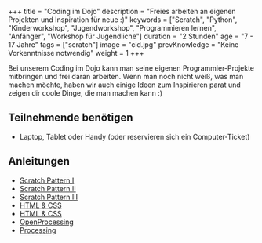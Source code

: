 +++
title = "Coding im Dojo"
description = "Freies arbeiten an eigenen Projekten und Inspiration für neue :)"
keywords = ["Scratch", "Python", "Kinderworkshop", "Jugendworkshop", "Programmieren lernen", "Anfänger", "Workshop für Jugendliche"] 
duration = "2 Stunden"
age = "7 - 17 Jahre"
tags = ["scratch"]
image = "cid.jpg"
prevKnowledge = "Keine Vorkenntnisse notwendig"
weight = 1
+++

Bei unserem Coding im Dojo kann man seine eigenen Programmier-Projekte mitbringen und frei daran arbeiten.
Wenn man noch nicht weiß, was man machen möchte, haben wir auch einige Ideen zum Inspirieren parat und zeigen dir coole Dinge, die man machen kann :)

## Teilnehmende benötigen
* Laptop, Tablet oder Handy (oder reservieren sich ein Computer-Ticket)

## Anleitungen
* [Scratch Pattern I](https://coderdojo-schoeneweide.de/docs/howtos/Scratch%20-%20Pattern%20I.pdf)
* [Scratch Pattern II](https://coderdojo-schoeneweide.de/docs/howtos/Scratch%20-%20Pattern%20II.pdf)
* [Scratch Pattern III](https://coderdojo-schoeneweide.de/docs/howtos/Scratch%20Pattern%20III.pdf)
* [HTML & CSS](https://coderdojo-schoeneweide.de/docs/howtos/HTML%20%26%20CSS%20Cheat%20Sheet%20extended.pdf)
* [HTML & CSS](https://coderdojo-schoeneweide.de/docs/howtos/HTML%20%26%20CSS%20Cheat%20Sheet%20extended.pdf)
* [OpenProcessing](https://coderdojo-schoeneweide.de/docs/howtos/OpenProcessing%20Cheat%20Sheet.pdf)
* [Processing](https://coderdojo-schoeneweide.de/docs/howtos/Processing%20Cheat%20Sheet.pdf)

